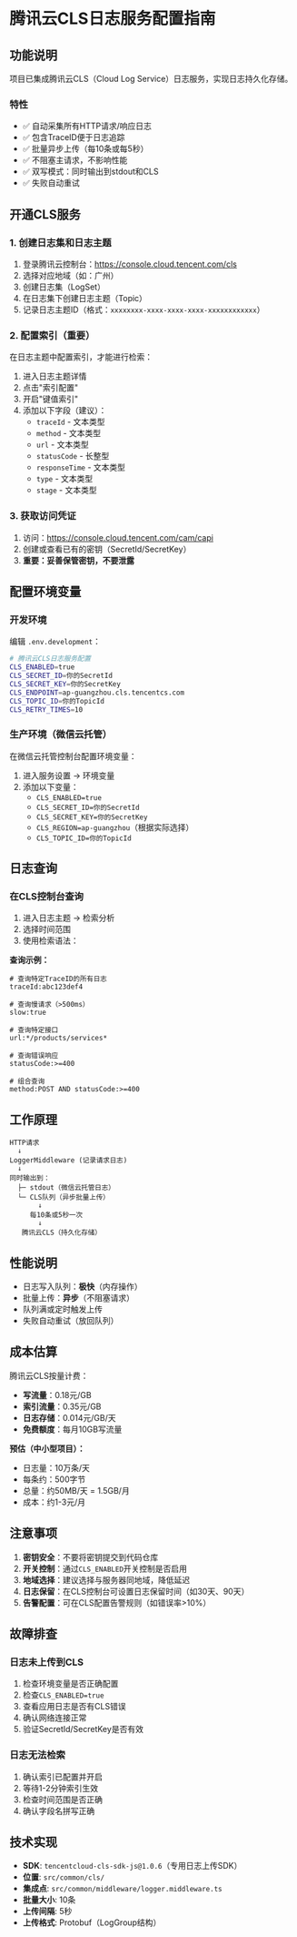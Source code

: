 # 腾讯云CLS日志服务配置指南

## 功能说明

项目已集成腾讯云CLS（Cloud Log Service）日志服务，实现日志持久化存储。

### 特性

- ✅ 自动采集所有HTTP请求/响应日志
- ✅ 包含TraceID便于日志追踪
- ✅ 批量异步上传（每10条或每5秒）
- ✅ 不阻塞主请求，不影响性能
- ✅ 双写模式：同时输出到stdout和CLS
- ✅ 失败自动重试

## 开通CLS服务

### 1. 创建日志集和日志主题

1. 登录腾讯云控制台：https://console.cloud.tencent.com/cls
2. 选择对应地域（如：广州）
3. 创建日志集（LogSet）
4. 在日志集下创建日志主题（Topic）
5. 记录日志主题ID（格式：`xxxxxxxx-xxxx-xxxx-xxxx-xxxxxxxxxxxx`）

### 2. 配置索引（重要）

在日志主题中配置索引，才能进行检索：

1. 进入日志主题详情
2. 点击"索引配置"
3. 开启"键值索引"
4. 添加以下字段（建议）：
   - `traceId` - 文本类型
   - `method` - 文本类型
   - `url` - 文本类型
   - `statusCode` - 长整型
   - `responseTime` - 文本类型
   - `type` - 文本类型
   - `stage` - 文本类型

### 3. 获取访问凭证

1. 访问：https://console.cloud.tencent.com/cam/capi
2. 创建或查看已有的密钥（SecretId/SecretKey）
3. **重要：妥善保管密钥，不要泄露**

## 配置环境变量

### 开发环境

编辑 `.env.development`：

```bash
# 腾讯云CLS日志服务配置
CLS_ENABLED=true
CLS_SECRET_ID=你的SecretId
CLS_SECRET_KEY=你的SecretKey
CLS_ENDPOINT=ap-guangzhou.cls.tencentcs.com
CLS_TOPIC_ID=你的TopicId
CLS_RETRY_TIMES=10
```

### 生产环境（微信云托管）

在微信云托管控制台配置环境变量：

1. 进入服务设置 → 环境变量
2. 添加以下变量：
   - `CLS_ENABLED=true`
   - `CLS_SECRET_ID=你的SecretId`
   - `CLS_SECRET_KEY=你的SecretKey`
   - `CLS_REGION=ap-guangzhou`（根据实际选择）
   - `CLS_TOPIC_ID=你的TopicId`

## 日志查询

### 在CLS控制台查询

1. 进入日志主题 → 检索分析
2. 选择时间范围
3. 使用检索语法：

**查询示例：**

```
# 查询特定TraceID的所有日志
traceId:abc123def4

# 查询慢请求（>500ms）
slow:true

# 查询特定接口
url:*/products/services*

# 查询错误响应
statusCode:>=400

# 组合查询
method:POST AND statusCode:>=400
```

## 工作原理

```
HTTP请求
  ↓
LoggerMiddleware (记录请求日志)
  ↓
同时输出到：
  ├─ stdout（微信云托管日志）
  └─ CLS队列（异步批量上传）
       ↓
     每10条或5秒一次
       ↓
   腾讯云CLS（持久化存储）
```

## 性能说明

- 日志写入队列：**极快**（内存操作）
- 批量上传：**异步**（不阻塞请求）
- 队列满或定时触发上传
- 失败自动重试（放回队列）

## 成本估算

腾讯云CLS按量计费：

- **写流量**：0.18元/GB
- **索引流量**：0.35元/GB
- **日志存储**：0.014元/GB/天
- **免费额度**：每月10GB写流量

**预估（中小型项目）：**
- 日志量：10万条/天
- 每条约：500字节
- 总量：约50MB/天 = 1.5GB/月
- 成本：约1-3元/月

## 注意事项

1. **密钥安全**：不要将密钥提交到代码仓库
2. **开关控制**：通过`CLS_ENABLED`开关控制是否启用
3. **地域选择**：建议选择与服务器同地域，降低延迟
4. **日志保留**：在CLS控制台可设置日志保留时间（如30天、90天）
5. **告警配置**：可在CLS配置告警规则（如错误率>10%）

## 故障排查

### 日志未上传到CLS

1. 检查环境变量是否正确配置
2. 检查`CLS_ENABLED=true`
3. 查看应用日志是否有CLS错误
4. 确认网络连接正常
5. 验证SecretId/SecretKey是否有效

### 日志无法检索

1. 确认索引已配置并开启
2. 等待1-2分钟索引生效
3. 检查时间范围是否正确
4. 确认字段名拼写正确

## 技术实现

- **SDK**: `tencentcloud-cls-sdk-js@1.0.6`（专用日志上传SDK）
- **位置**: `src/common/cls/`
- **集成点**: `src/common/middleware/logger.middleware.ts`
- **批量大小**: 10条
- **上传间隔**: 5秒
- **上传格式**: Protobuf（LogGroup结构）
